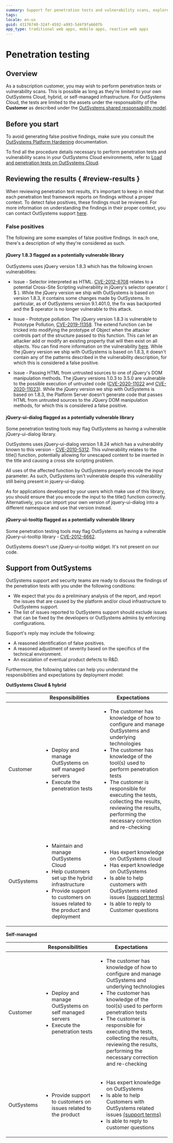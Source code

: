 ```yaml
---
summary: Support for penetration tests and vulnerability scans, explore the false positives findings.
tags:
locale: en-us
guid: 43176740-324f-4592-a993-5d4f9fa660fb
app_type: traditional web apps, mobile apps, reactive web apps
---
```


# Penetration testing

## Overview

As a subscription customer, you may wish to perform penetration tests or vulnerability scans. This is possible as long as they're limited to your own OutSystems Cloud, hybrid, or self-managed infrastructure.
For OutSystems Cloud, the tests are limited to the assets under the responsability of the **Customer** as described under the [OutSystems shared responsability model](../enterprise/maintenance/cloud-shared-responsibility.md).

## Before you start

To avoid generating false positive findings, make sure you consult the [OutSystems Platform Hardening](platform-server-hardening.md) documentation. 

To find all the procedure details necessary to perform penetration tests and vulnerability scans in your OutSystems Cloud environments, refer to [Load and penetration tests on OutSystems Cloud](penetration-test-cloud.md).

## Reviewing the results { #review-results }

When reviewing penetration test results, it's important to keep in mind that each penetration test framework reports on findings without a proper context. To detect false positives, these findings must be reviewed. For more information on understanding the findings in their proper context, you can contact OutSystems support [here](https://www.outsystems.com/goto/submit-support-case).

### False positives

The following are some examples of false positive findings. In each one, there's a description of why they're considered as such.

#### jQuery 1.8.3 flagged as a potentially vulnerable library

OutSystems uses jQuery version 1.8.3 which has the following known vulnerabilities:

* Issue - Selector interpreted as HTML.
[CVE-2012-6708](https://cve.mitre.org/cgi-bin/cvename.cgi?name=CVE-2012-6708) relates to a potential Cross-Site Scripting vulnerability in jQuery's selector operator ( $ ). While the jQuery version we ship with OutSystems is based on version 1.8.3, it contains some changes made by OutSystems. In particular, as of OutSystems version 9.1.401.0, the fix was backported and the $ operator is no longer vulnerable to this attack.

* Issue - Prototype pollution.
The jQuery version 1.8.3 is vulnerable to Prototype Pollution, [CVE-2019-11358](https://cve.mitre.org/cgi-bin/cvename.cgi?name=CVE-2019-11358). The extend function can be tricked into modifying the prototype of Object when the attacker controls part of the structure passed to this function. This can let an attacker add or modify an existing property that will then exist on all objects. You can find more information on the vulnerability [here](https://snyk.io/vuln/SNYK-JS-JQUERY-174006). While the jQuery version we ship with OutSystems is based on 1.8.3, it doesn't contain any of the patterns described in the vulnerability description, for which this is considered a false positive.

* Issue - Passing HTML from untrusted sources to one of jQuery's DOM manipulation methods.
The jQuery versions 1.0.3 to 3.5.0 are vulnerable to the possible execution of untrusted code ([CVE-2020-11022](https://cve.mitre.org/cgi-bin/cvename.cgi?name=CVE-2020-11022) and [CVE-2020-11023](https://cve.mitre.org/cgi-bin/cvename.cgi?name=CVE-2020-11023)). While the jQuery version we ship with OutSystems is based on 1.8.3, the Platform Server doesn't generate code that passes HTML from untrusted sources to the JQuery DOM manipulation methods, for which this is considered a false positive.

#### jQuery-ui-dialog flagged as a potentially vulnerable library

Some penetration testing tools may flag OutSystems as having a vulnerable jQuery-ui-dialog library.

OutSystems uses jQuery-ui-dialog version 1.8.24 which has a vulnerability known to this version - [CVE-2010-5312](https://www.cvedetails.com/cve/CVE-2010-5312/). This vulnerability relates to the title() function, potentially allowing for unescaped content to be inserted in the title and causing a cross site scripting problem.

All uses of the affected function by OutSystems properly encode the input parameter. As such, OutSystems isn't vulnerable despite this vulnerability still being present in jquery-ui-dialog.

As for applications developed by your users which make use of this library, you should ensure that you encode the input to the title() function correctly. Alternatively, you can import your own version of jquery-ui-dialog into a different namespace and use that version instead.

#### jQuery-ui-tooltip flagged as a potentially vulnerable library

Some penetration testing tools may flag OutSystems as having a vulnerable jQuery-ui-tooltip library - [CVE-2012-6662](https://nvd.nist.gov/vuln/detail/cve-2012-6662). 

OutSystems doesn't use jQuery-ui-tooltip widget. It's not present on our code.

## Support from OutSystems

OutSystems support and security teams are ready to discuss the findings of the penetration tests with you under the following conditions:

* We expect that you do a preliminary analysis of the report, and report  the issues that are caused by the platform and/or cloud infrastructure to OutSystems support.
* The list of issues reported to OutSystems support should exclude issues that can be fixed by the developers or OutSystems admins by enforcing configurations.

Support's reply may include the following:

* A reasoned identification of false positives.
* A reasoned adjustment of severity based on the specifics of the technical environment.
* An escalation of eventual product defects to R&D.

Furthermore, the following tables can help you understand the responsibilities and expectations by deployment model:

**OutSystems Cloud & hybrid**

|            | Responsibilities |Expectations  |
|------------|------------------|--------------|
| Customer   | <ul><li>Deploy and manage OutSystems on self managed servers</li><li>Execute the penetration tests</li></ul>|<ul><li>The customer has knowledge of how to configure and manage OutSystems and underlying technologies</li><li>The customer has knowledge of the tool(s) used to perform penetration tests</li><li>The customer is responsible for executing the tests, collecting the results, reviewing the results, performing the necessary correction and re-checking</li></ul>|
| OutSystems | <ul><li>Maintain and manage OutSystems Cloud</li><li>Help customers set up the hybrid infrastructure</li><li>Provide support to customers on issues related to the product and deployment</li></ul>|<ul><li>Has expert knowledge on OutSystems cloud</li><li>Has expert knowledge on OutSystems</li><li>Is able to help customers with OutSystems related issues [(support terms)](https://www.outsystems.com/legal/success/support-terms-and-service-level-agreements-sla-of-the-outsystems-software/)</li><li>Is able to reply to Customer questions</li></ul>|

**Self-managed**

|            | Responsibilities| Expectations |
|------------|-----------------|--------------|
| Customer   | <ul><li>Deploy and manage OutSystems on self managed servers</li><li>Execute the penetration tests</li></ul>|<ul><li>The customer has knowledge of how to configure and manage OutSystems and  underlying technologies</li><li>The customer has knowledge of the tool(s) used to perform penetration tests</li><li>The customer is responsible for executing the tests, collecting the results, reviewing the results, performing the necessary correction and re-checking</li></ul>| 
| OutSystems | <ul><li>Provide support to customers on issues related to the product</li></ul>|<ul><li>Has expert knowledge on OutSystems</li><li>Is able to help Customers with OutSystems related issues [(support terms)](https://www.outsystems.com/legal/success/support-terms-and-service-level-agreements-sla-of-the-outsystems-software/)</li><li>Is able to reply to customer questions</li></ul>|


